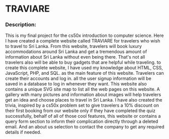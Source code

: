 # TRAVIARE
### Description:
This is my final project for the cs50x introduction to computer science. Here I have created a complete website called TRAVIARE for travelers who wish to travel to Sri Lanka. From this website, travelers will book luxury accommodations around Sri Lanka and get a tremendous amount of information about Sri Lanka without even being there. That's not all travelers also will be able to buy gadgets that are helpful while traveling. to create this complete website, I have used my knowledge about HTML, CSS, JavaScript, PHP, and SQL. as the main feature of this website. Travelers can create their accounts and log in. all the user signup information will be saved in a database to log in whenever they want. This website also contains a unique SVG site map to list all the web pages on this website. A gallery with many pictures and information about images will help travelers get an idea and choose places to travel in Sri Lanka. I have also created the trivia, inspired by a cs50x problem set to give travelers a 10% discount on their first booking from our website only if they have completed the quiz successfully, behalf of all of those cool features, this website or contains a query form section to inform their complication directly through a deleted email. And an about us selection to contact the company to get any required details if needed.
